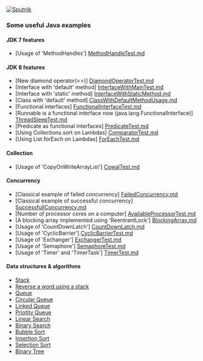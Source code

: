 [![Sputnik](https://sputnik.ci/conf/badge)](https://sputnik.ci/app#/builds/inbravo/java-src)
### Some useful Java examples

#### JDK 7 features
-  [Usage of 'MethodHandles'] [MethodHandleTest.md]

#### JDK 8 features
-  [New diamond operator(<>)] [DiamondOperatorTest.md]
-  [Interface with 'default' method] [InterfaceWithMainTest.md]
-  [Interface with 'static' method] [InterfaceWithStaticMethod.md]
-  [Class with 'default' method] [ClassWithDefaultMethodUsage.md]
-  [Functional interfaces] [FunctionalInterfaceTest.md]
-  [Runnable is a functional interface now (java.lang.FunctionalInterface)] [ThreadSleepTest.md]
-  [Predicate as functional interfaces] [PredicateTest.md]
-  [Using Collections.sort on Lambdas] [ComparatorTest.md]
-  [Using List.forEach on Lambdas] [ForEachTest.md]

#### Collection
-  [Usage of 'CopyOnWriteArrayList'] [CowalTest.md]

#### Concurrency
-  [Classical example of failed concurrency] [FailedConcurrency.md]
-  [Classical example of successful concurrency] [SuccessfullConcurrency.md]
-  [Number of processor cores on a computer] [AvailableProcessorTest.md]
-  [A blocking array implemented using 'ReentrantLock'] [BlockingArray.md]
-  [Usage of 'CountDownLatch'] [CountDownLatch.md]
-  [Usage of 'CyclicBarrier'] [CyclicBarrierTest.md]
-  [Usage of 'Exchanger'] [ExchangerTest.md]
-  [Usage of 'Semaphore'] [SemaphoreTest.md]
-  [Usage of 'Timer' and 'TimerTask'] [TimerTest.md]


#### Data structures & algorithms
-  [Stack][Stack.md]
-  [Reverse a word using a stack][ReverseTheWord.md]
-  [Queue][Queue.md]
-  [Circular Queue][CircularQueue.md]
-  [Linked Queue][LinkedQueue.md]
-  [Priotity Queue][PriorityQueue.md]
-  [Linear Search][LinearSearch.md]
-  [Binary Search][BinarySearch.md]
-  [Bubble Sort][BubbleSort.md]
-  [Insertion Sort][InsertionSort.md]
-  [Selection Sort][SelectionSort.md]
-  [Binary Tree][BinaryTree.md]

[CowalTest.md]: https://github.com/inbravo/java-src/blob/master/src/com/inbravo/collection/CowalTest.java
[AvailableProcessorTest.md]: https://github.com/inbravo/java-src/blob/master/src/com/inbravo/concurrency/AvailableProcessorTest.java
[BlockingArray.md]: https://github.com/inbravo/java-src/blob/master/src/com/inbravo/concurrency/BlockingArray.java
[CountDownLatch.md]: https://github.com/inbravo/java-src/blob/master/src/com/inbravo/concurrency/CountDownLatch.java
[CyclicBarrierTest.md]: https://github.com/inbravo/java-src/blob/master/src/com/inbravo/concurrency/CyclicBarrierTest.java
[ExchangerTest.md]: https://github.com/inbravo/java-src/blob/master/src/com/inbravo/concurrency/ExchangerTest.java
[SemaphoreTest.md]: https://github.com/inbravo/java-src/blob/master/src/com/inbravo/concurrency/SemaphoreTest.java
[FailedConcurrency.md]: https://github.com/inbravo/java-src/blob/master/src/com/inbravo/concurrency/FailedConcurrency.java
[SuccessfullConcurrency.md]: https://github.com/inbravo/java-src/blob/master/src/com/inbravo/concurrency/SuccessfullConcurrency.java
[TimerTest.md]: https://github.com/inbravo/java-src/blob/master/src/com/inbravo/concurrency/TimerTest.java
[Stack.md]: https://github.com/inbravo/java-src/blob/master/src/com/inbravo/ds.stack/Stack.java
[ReverseTheWord.md]: https://github.com/inbravo/java-src/blob/master/src/com/inbravo/ds/stack/ReverseTheWord.java
[ReverseTheWord.md]: https://github.com/inbravo/java-src/blob/master/src/com/inbravo/ds/stack/ReverseTheWord.java
[Queue.md]: https://github.com/inbravo/java-src/blob/master/src/com/inbravo/ds/queue/Queue.java
[CircularQueue.md]: https://github.com/inbravo/java-src/blob/master/src/com/inbravo/ds/queue/CircularQueue.java
[LinkedQueue.md]: https://github.com/inbravo/java-src/blob/master/src/com/inbravo/ds/queue/LinkedQueue.java
[PriorityQueue.md]: https://github.com/inbravo/java-src/blob/master/src/com/inbravo/ds/queue/PriorityQueue.java
[BinarySearch.md]: https://github.com/inbravo/java-src/blob/master/src/com/inbravo/ds/search/BinarySearch.java
[LinearSearch.md]: https://github.com/inbravo/java-src/blob/master/src/com/inbravo/ds/search/LinearSearch.java
[BubbleSort.md]: https://github.com/inbravo/java-src/blob/master/src/com/inbravo/ds/search/BubbleSort.java
[InsertionSort.md]: https://github.com/inbravo/java-src/blob/master/src/com/inbravo/ds/search/InsertionSort.java
[SelectionSort.md]: https://github.com/inbravo/java-src/blob/master/src/com/inbravo/ds/search/SelectionSort.java
[BinaryTree.md]: https://github.com/inbravo/java-src/blob/master/src/com/inbravo/ds/tree/BinaryTree.java
[MethodHandleTest.md]: https://github.com/inbravo/java-src/blob/master/src/com/inbravo/jdk7/MethodHandleTest.java
[DiamondOperatorTest.md]: https://github.com/inbravo/java-src/blob/master/src/com/inbravo/jdk8/DiamondOperatorTest.java
[InterfaceWithMainTest.md]: https://github.com/inbravo/java-src/blob/master/src/com/inbravo/jdk8/InterfaceWithMainTest.java
[InterfaceWithStaticMethod.md]: https://github.com/inbravo/java-src/blob/master/src/com/inbravo/jdk8/funcinterf/InterfaceWithStaticMethod.java
[ClassWithDefaultMethodUsage.md]: https://github.com/inbravo/java-src/blob/master/src/com/inbravo/jdk8/funcinterf/ClassWithDefaultMethodUsage.java
[FunctionalInterfaceTest.md]: https://github.com/inbravo/java-src/blob/master/src/com/inbravo/jdk8/funcinterf/FunctionalInterfaceTest.java
[PredicateTest.md]: https://github.com/inbravo/java-src/blob/master/src/com/inbravo/jdk8/functions/PredicateTest.java
[ComparatorTest.md]: https://github.com/inbravo/java-src/blob/master/src/com/inbravo/jdk8/lambda/ComparatorTest.java
[ForEachTest.md]: https://github.com/inbravo/java-src/blob/master/src/com/inbravo/jdk8/lambda/ForEachTest.java
[ThreadSleepTest.md]: https://github.com/inbravo/java-src/blob/master/src/com/inbravo/jdk8/lambda/ThreadSleepTest.java